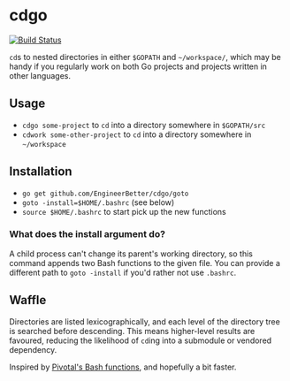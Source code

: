 # cdgo

[![Build Status](https://travis-ci.org/EngineerBetter/cdgo.svg?branch=master)](https://travis-ci.org/EngineerBetter/cdgo)

`cd`s to nested directories in either `$GOPATH` and `~/workspace/`, which may be handy if you regularly work on both Go projects and projects written in other languages.

## Usage

* `cdgo some-project` to `cd` into a directory somewhere in `$GOPATH/src`
* `cdwork some-other-project` to `cd` into a directory somewhere in `~/workspace`

## Installation

* `go get github.com/EngineerBetter/cdgo/goto`
* `goto -install=$HOME/.bashrc` (see below)
* `source $HOME/.bashrc` to start pick up the new functions

### What does the install argument do?

A child process can't change its parent's working directory, so this command appends two Bash functions to the given file. You can provide a different path to `goto -install` if you'd rather not use `.bashrc`.

## Waffle

Directories are listed lexicographically, and each level of the directory tree is searched before descending. This means higher-level results are favoured, reducing the likelihood of `cd`ing into a submodule or vendored dependency.

Inspired by [Pivotal's Bash functions](https://github.com/cloudfoundry-incubator/garden-linux/wiki/Garden-development-workstation-setup), and hopefully a bit faster.